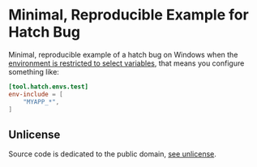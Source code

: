 # Minimal, Reproducible Example for Hatch Bug

Minimal, reproducible example of a hatch bug on Windows when the [environment is
restricted to select
variables](https://hatch.pypa.io/latest/config/environment/overview/#filters),
that means you configure something like:

```toml
[tool.hatch.envs.test]
env-include = [
    "MYAPP_*",
]
```

## Unlicense

Source code is dedicated to the public domain, [see unlicense](./UNLICENSE).

